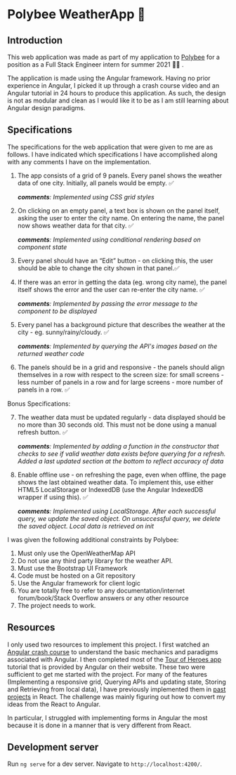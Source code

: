 # Polybee WeatherApp :honeybee:

## Introduction

This web application was made as part of my application to [Polybee](https://www.polybee.co/) for a position as a Full Stack Engineer intern for summer 2021 :technologist: .

The application is made using the Angular framework. Having no prior experience in Angular, I picked it up through a crash course video and an Angular tutorial in 24 hours to produce this application. As such, the design is not as modular and clean as I would like it to be as I am still learning about Angular design paradigms.

## Specifications

The specifications for the web application that were given to me are as follows. I have indicated which specifications I have accomplished along with any comments I have on the implementation.

1. The app consists of a grid of 9 panels. Every panel shows the weather data of one city.
   Initially, all panels would be empty.  :white_check_mark: 

   _**comments**: Implemented using CSS grid styles_

2. On clicking on an empty panel, a text box is shown on the panel itself, asking the user to
   enter the city name. On entering the name, the panel now shows weather data for that city. :white_check_mark:

   _**comments**: Implemented using conditional rendering based on component state_

3. Every panel should have an “Edit” button - on clicking this, the user should be able to change
   the city shown in that panel.:white_check_mark:

4. If there was an error in getting the data (eg. wrong city name), the panel itself shows the error
   and the user can re-enter the city name. :white_check_mark:

   _**comments**: Implemented by passing the error message to the component to be displayed_

5. Every panel has a background picture that describes the weather at the city - eg.
   sunny/rainy/cloudy. :white_check_mark:

   _**comments**: Implemented by querying the API's images based on the returned weather code_

6. The panels should be in a grid and responsive - the panels should align themselves in a row
   with respect to the screen size: for small screens - less number of panels in a row and for large
   screens - more number of panels in a row. :white_check_mark:

Bonus Specifications:

7. The weather data must be updated regularly - data displayed should be no more than 30
   seconds old. This must not be done using a manual refresh button. :white_check_mark:

   _**comments**: Implemented by adding a function in the constructor that checks to see if valid weather data exists before querying for a refresh. Added a last updated section at the bottom to reflect accuracy of data_

8. Enable offline use - on refreshing the page, even when offline, the page shows the last
   obtained weather data. To implement this, use either HTML5 LocalStorage or IndexedDB (use
   the Angular IndexedDB wrapper if using this). :white_check_mark:

   _**comments**: Implemented using LocalStorage. After each successful query, we update the saved object. On unsuccessful query, we delete the saved object. Local data is retrieved on init_

I was given the following additional constraints by Polybee:

1. Must only use the OpenWeatherMap API
2. Do not use any third party library for the weather API.
3. Must use the Bootstrap UI Framework
4. Code must be hosted on a Git repository
5. Use the Angular framework for client logic
6. You are totally free to refer to any documentation/internet
forum/book/Stack Overflow answers or any other resource
7. The project needs to work.



## Resources

I only used two resources to implement this project. I first watched an [Angular crash course](https://www.youtube.com/watch?v=Fdf5aTYRW0E) to understand the basic mechanics and paradigms associated with Angular. I then completed most of the [Tour of Heroes app](https://angular.io/tutorial) tutorial that is provided by Angular on their website. These two were sufficient to get me started with the project. For many of the features (Implementing a responsive grid, Querying APIs and updating state, Storing and Retrieving from local data), I have previously implemented them in [past projects](https://github.com/KishenKumarrrrr/NUSexchange) in React. The challenge was mainly figuring out how to convert my ideas from the React to Angular.

In particular, I struggled with implementing forms in Angular the most because it is done in a manner that is very different from React.

## Development server

Run `ng serve` for a dev server. Navigate to `http://localhost:4200/`. 
